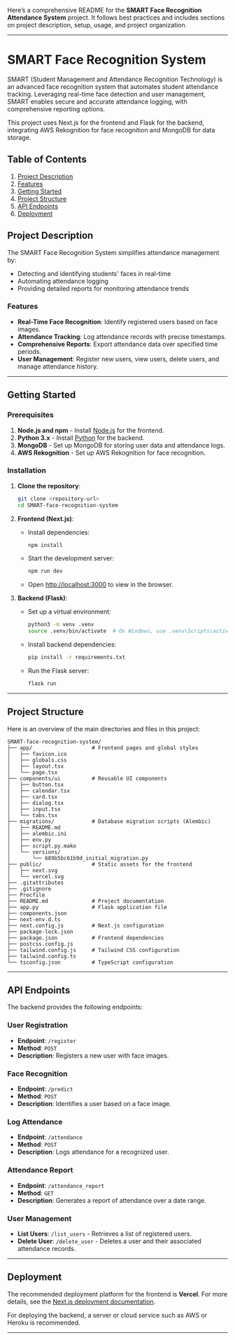 Here’s a comprehensive README for the **SMART Face Recognition Attendance System** project. It follows best practices and includes sections on project description, setup, usage, and project organization.

---

# SMART Face Recognition System

SMART (Student Management and Attendance Recognition Technology) is an advanced face recognition system that automates student attendance tracking. Leveraging real-time face detection and user management, SMART enables secure and accurate attendance logging, with comprehensive reporting options.

This project uses Next.js for the frontend and Flask for the backend, integrating AWS Rekognition for face recognition and MongoDB for data storage.

## Table of Contents
1. [Project Description](#project-description)
2. [Features](#features)
3. [Getting Started](#getting-started)
4. [Project Structure](#project-structure)
5. [API Endpoints](#api-endpoints)
6. [Deployment](#deployment)

## Project Description

The SMART Face Recognition System simplifies attendance management by:
- Detecting and identifying students' faces in real-time
- Automating attendance logging
- Providing detailed reports for monitoring attendance trends

### Features
- **Real-Time Face Recognition**: Identify registered users based on face images.
- **Attendance Tracking**: Log attendance records with precise timestamps.
- **Comprehensive Reports**: Export attendance data over specified time periods.
- **User Management**: Register new users, view users, delete users, and manage attendance history.

---

## Getting Started

### Prerequisites
1. **Node.js and npm** - Install [Node.js](https://nodejs.org/) for the frontend.
2. **Python 3.x** - Install [Python](https://www.python.org/) for the backend.
3. **MongoDB** - Set up MongoDB for storing user data and attendance logs.
4. **AWS Rekognition** - Set up AWS Rekognition for face recognition.

### Installation

1. **Clone the repository**:
   ```bash
   git clone <repository-url>
   cd SMART-face-recognition-system
   ```

2. **Frontend (Next.js)**:
   - Install dependencies:
     ```bash
     npm install
     ```
   - Start the development server:
     ```bash
     npm run dev
     ```
   - Open [http://localhost:3000](http://localhost:3000) to view in the browser.

3. **Backend (Flask)**:
   - Set up a virtual environment:
     ```bash
     python3 -m venv .venv
     source .venv/bin/activate  # On Windows, use .venv\Scripts\activate
     ```
   - Install backend dependencies:
     ```bash
     pip install -r requirements.txt
     ```
   - Run the Flask server:
     ```bash
     flask run
     ```

---

## Project Structure

Here is an overview of the main directories and files in this project:

```plaintext
SMART-face-recognition-system/
├── app/                   # Frontend pages and global styles
│   ├── favicon.ico
│   ├── globals.css
│   ├── layout.tsx
│   └── page.tsx
├── components/ui          # Reusable UI components
│   ├── button.tsx
│   ├── calendar.tsx
│   ├── card.tsx
│   ├── dialog.tsx
│   ├── input.tsx
│   └── tabs.tsx
├── migrations/            # Database migration scripts (Alembic)
│   ├── README.md
│   ├── alembic.ini
│   ├── env.py
│   ├── script.py.mako
│   └── versions/
│       └── 689b5bc61b9d_initial_migration.py
├── public/                # Static assets for the frontend
│   ├── next.svg
│   └── vercel.svg
├── .gitattributes
├── .gitignore
├── Procfile
├── README.md              # Project documentation
├── app.py                 # Flask application file
├── components.json
├── next-env.d.ts
├── next.config.js         # Next.js configuration
├── package-lock.json
├── package.json           # Frontend dependencies
├── postcss.config.js
├── tailwind.config.js     # Tailwind CSS configuration
├── tailwind.config.ts
└── tsconfig.json          # TypeScript configuration
```

---

## API Endpoints

The backend provides the following endpoints:

### User Registration
- **Endpoint**: `/register`
- **Method**: `POST`
- **Description**: Registers a new user with face images.

### Face Recognition
- **Endpoint**: `/predict`
- **Method**: `POST`
- **Description**: Identifies a user based on a face image.

### Log Attendance
- **Endpoint**: `/attendance`
- **Method**: `POST`
- **Description**: Logs attendance for a recognized user.

### Attendance Report
- **Endpoint**: `/attendance_report`
- **Method**: `GET`
- **Description**: Generates a report of attendance over a date range.

### User Management
- **List Users**: `/list_users` - Retrieves a list of registered users.
- **Delete User**: `/delete_user` - Deletes a user and their associated attendance records.

---

## Deployment

The recommended deployment platform for the frontend is **Vercel**. For more details, see the [Next.js deployment documentation](https://nextjs.org/docs/deployment).

For deploying the backend, a server or cloud service such as AWS or Heroku is recommended.

----
